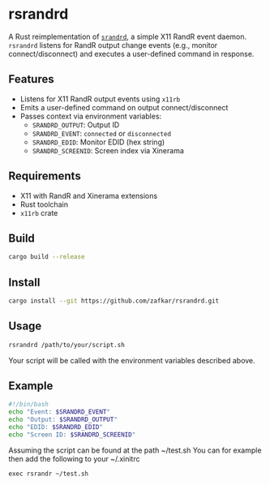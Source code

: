 # rsrandrd

A Rust reimplementation of [`srandrd`](https://github.com/jceb/srandrd), a simple X11 RandR event daemon. `rsrandrd` listens for RandR output change events (e.g., monitor connect/disconnect) and executes a user-defined command in response.

## Features

- Listens for X11 RandR output events using `x11rb`
- Emits a user-defined command on output connect/disconnect
- Passes context via environment variables:
  - `SRANDRD_OUTPUT`: Output ID
  - `SRANDRD_EVENT`: `connected` or `disconnected`
  - `SRANDRD_EDID`: Monitor EDID (hex string)
  - `SRANDRD_SCREENID`: Screen index via Xinerama

## Requirements

- X11 with RandR and Xinerama extensions
- Rust toolchain
- `x11rb` crate

## Build

```sh
cargo build --release
```

## Install

```sh
cargo install --git https://github.com/zafkar/rsrandrd.git
```

## Usage

```sh
rsrandrd /path/to/your/script.sh
```

Your script will be called with the environment variables described above.

## Example

```bash
#!/bin/bash
echo "Event: $SRANDRD_EVENT"
echo "Output: $SRANDRD_OUTPUT"
echo "EDID: $SRANDRD_EDID"
echo "Screen ID: $SRANDRD_SCREENID"
```

Assuming the script can be found at the path ~/test.sh
You can for example then add the following to your ~/.xinitrc

```
exec rsrandr ~/test.sh
```

